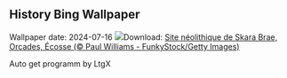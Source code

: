 ## History Bing Wallpaper
Wallpaper date: 2024-07-16
![](https://www.bing.com/th?id=OHR.AncientOrkney_FR-FR2608784328_UHD.jpg&w=1000)Download: [Site néolithique de Skara Brae, Orcades, Écosse (© Paul Williams - FunkyStock/Getty Images)](https://www.bing.com/th?id=OHR.AncientOrkney_FR-FR2608784328_UHD.jpg)

Auto get programm by LtgX
